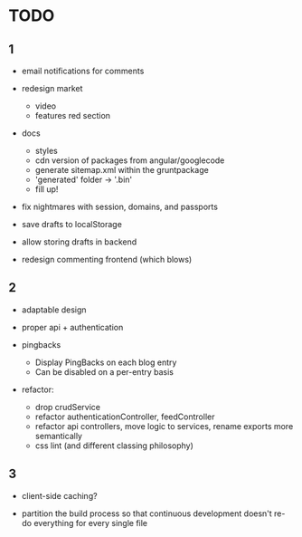 TODO 
=======

1
-------

- email notifications for comments

- redesign market
  - video
  - features red section

- docs
  - styles
  - cdn version of packages from angular/googlecode
  - generate sitemap.xml within the gruntpackage
  - 'generated' folder -> '.bin'
  - fill up!

- fix nightmares with session, domains, and passports

- save drafts to localStorage
- allow storing drafts in backend
- redesign commenting frontend (which blows)



2
-------

- adaptable design
- proper api + authentication

- pingbacks
  - Display PingBacks on each blog entry
  - Can be disabled on a per-entry basis

- refactor:
    - drop crudService
    - refactor authenticationController, feedController
    - refactor api controllers, move logic to services, rename exports more semantically
    - css lint (and different classing philosophy)



3
-------

- client-side caching?

- partition the build process so that continuous development
  doesn't re-do everything for every single file
  